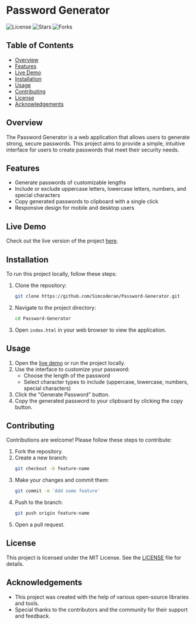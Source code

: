 # Password Generator

![License](https://img.shields.io/github/license/Simcoderan/Password-Generator)
![Stars](https://img.shields.io/github/stars/Simcoderan/Password-Generator)
![Forks](https://img.shields.io/github/forks/Simcoderan/Password-Generator)

## Table of Contents
- [Overview](#overview)
- [Features](#features)
- [Live Demo](#live-demo)
- [Installation](#installation)
- [Usage](#usage)
- [Contributing](#contributing)
- [License](#license)
- [Acknowledgements](#acknowledgements)

## Overview

The Password Generator is a web application that allows users to generate strong, secure passwords. This project aims to provide a simple, intuitive interface for users to create passwords that meet their security needs.

## Features

- Generate passwords of customizable lengths
- Include or exclude uppercase letters, lowercase letters, numbers, and special characters
- Copy generated passwords to clipboard with a single click
- Responsive design for mobile and desktop users

## Live Demo

Check out the live version of the project [here](https://pswd-gen-simran.netlify.app/).

## Installation

To run this project locally, follow these steps:

1. Clone the repository:
    ```bash
    git clone https://github.com/Simcoderan/Password-Generator.git
    ```
2. Navigate to the project directory:
    ```bash
    cd Password-Generator
    ```
3. Open `index.html` in your web browser to view the application.

## Usage

1. Open the [live demo](https://pswd-gen-simran.netlify.app/) or run the project locally.
2. Use the interface to customize your password:
   - Choose the length of the password
   - Select character types to include (uppercase, lowercase, numbers, special characters)
3. Click the "Generate Password" button.
4. Copy the generated password to your clipboard by clicking the copy button.

## Contributing

Contributions are welcome! Please follow these steps to contribute:

1. Fork the repository.
2. Create a new branch:
    ```bash
    git checkout -b feature-name
    ```
3. Make your changes and commit them:
    ```bash
    git commit -m 'Add some feature'
    ```
4. Push to the branch:
    ```bash
    git push origin feature-name
    ```
5. Open a pull request.

## License

This project is licensed under the MIT License. See the [LICENSE](LICENSE) file for details.

## Acknowledgements

- This project was created with the help of various open-source libraries and tools.
- Special thanks to the contributors and the community for their support and feedback.
